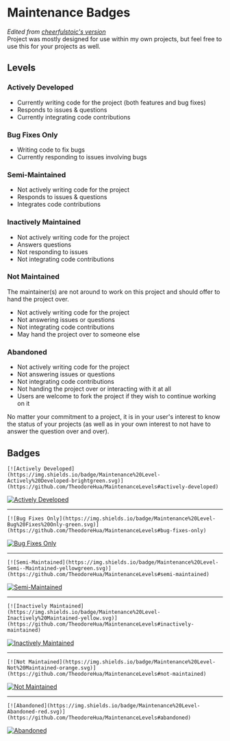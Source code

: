 # Maintenance Badges

*Edited from [cheerfulstoic's version](https://gist.github.com/cheerfulstoic/d107229326a01ff0f333a1d3476e068d)*  
Project was mostly designed for use within my own projects, but feel free to use this for your projects as well.

## Levels

### Actively Developed

- Currently writing code for the project (both features and bug fixes)
- Responds to issues & questions
- Currently integrating code contributions

### Bug Fixes Only

- Writing code to fix bugs
- Currently responding to issues involving bugs

### Semi-Maintained

- Not actively writing code for the project
- Responds to issues & questions
- Integrates code contributions

### Inactively Maintained

- Not actively writing code for the project
- Answers questions
- Not responding to issues
- Not integrating code contributions

### Not Maintained
The maintainer(s) are not around to work on this project and should offer to hand the project over.

- Not actively writing code for the project
- Not answering issues or questions
- Not integrating code contributions
- May hand the project over to someone else

### Abandoned

- Not actively writing code for the project
- Not answering issues or questions
- Not integrating code contributions
- Not handing the project over or interacting with it at all
- Users are welcome to fork the project if they wish to continue working on it

No matter your commitment to a project, it is in your user's interest to know the status of your projects (as well as in your own interest to not have to answer the question over and over).

## Badges

```
[![Actively Developed](https://img.shields.io/badge/Maintenance%20Level-Actively%20Developed-brightgreen.svg)](https://github.com/TheodoreHua/MaintenanceLevels#actively-developed)
```

[![Actively Developed](https://img.shields.io/badge/Maintenance%20Level-Actively%20Developed-brightgreen.svg)](https://github.com/TheodoreHua/MaintenanceLevels#actively-developed)

---

```
[![Bug Fixes Only](https://img.shields.io/badge/Maintenance%20Level-Bug%20Fixes%20Only-green.svg)](https://github.com/TheodoreHua/MaintenanceLevels#bug-fixes-only)
```

[![Bug Fixes Only](https://img.shields.io/badge/Maintenance%20Level-Bug%20Fixes%20Only-green.svg)](https://github.com/TheodoreHua/MaintenanceLevels#bug-fixes-only)

---

```
[![Semi-Maintained](https://img.shields.io/badge/Maintenance%20Level-Semi--Maintained-yellowgreen.svg)](https://github.com/TheodoreHua/MaintenanceLevels#semi-maintained)
```

[![Semi-Maintained](https://img.shields.io/badge/Maintenance%20Level-Semi--Maintained-yellowgreen.svg)](https://github.com/TheodoreHua/MaintenanceLevels#semi-maintained)

---

```
[![Inactively Maintained](https://img.shields.io/badge/Maintenance%20Level-Inactively%20Maintained-yellow.svg)](https://github.com/TheodoreHua/MaintenanceLevels#inactively-maintained)
```

[![Inactively Maintained](https://img.shields.io/badge/Maintenance%20Level-Inactively%20Maintained-yellow.svg)](https://github.com/TheodoreHua/MaintenanceLevels#inactively-maintained)

---

```
[![Not Maintained](https://img.shields.io/badge/Maintenance%20Level-Not%20Maintained-orange.svg)](https://github.com/TheodoreHua/MaintenanceLevels#not-maintained)
```

[![Not Maintained](https://img.shields.io/badge/Maintenance%20Level-Not%20Maintained-orange.svg)](https://github.com/TheodoreHua/MaintenanceLevels#not-maintained)

---

```
[![Abandoned](https://img.shields.io/badge/Maintenance%20Level-Abandoned-red.svg)](https://github.com/TheodoreHua/MaintenanceLevels#abandoned)
```

[![Abandoned](https://img.shields.io/badge/Maintenance%20Level-Abandoned-red.svg)](https://github.com/TheodoreHua/MaintenanceLevels#abandoned)
